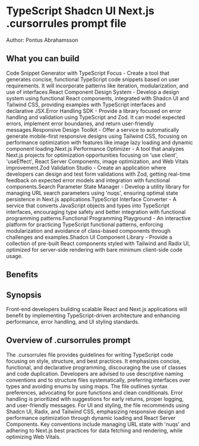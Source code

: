 # TypeScript Shadcn UI Next.js .cursorrules prompt file

Author: Pontus Abrahamsson

## What you can build
Code Snippet Generator with TypeScript Focus - Create a tool that generates concise, functional TypeScript code snippets based on user requirements. It will incorporate patterns like iteration, modularization, and use of interfaces.React Component Design System - Develop a design system using functional React components, integrated with Shadcn UI and Tailwind CSS, providing examples with TypeScript interfaces and declarative JSX.Error Handling SDK - Provide a library focused on error handling and validation using TypeScript and Zod. It can model expected errors, implement error boundaries, and return user-friendly messages.Responsive Design Toolkit - Offer a service to automatically generate mobile-first responsive designs using Tailwind CSS, focusing on performance optimization with features like image lazy loading and dynamic component loading.Next.js Performance Optimizer - A tool that analyzes Next.js projects for optimization opportunities focusing on 'use client', 'useEffect', React Server Components, image optimization, and Web Vitals improvement.Zod Validation Studio - Create an application where developers can design and test form validations with Zod, getting real-time feedback on expected error models and integration with functional components.Search Parameter State Manager - Develop a utility library for managing URL search parameters using 'nuqs', ensuring optimal state persistence in Next.js applications.TypeScript Interface Converter - A service that converts JavaScript objects and types into TypeScript interfaces, encouraging type safety and better integration with functional programming patterns.Functional Programming Playground - An interactive platform for practicing TypeScript functional patterns, enforcing modularization and avoidance of class-based components through challenges and examples.Shadcn UI Component Library - Provide a collection of pre-built React components styled with Tailwind and Radix UI, optimized for server-side rendering with bare minimum client-side code usage.

## Benefits


## Synopsis
Front-end developers building scalable React and Next.js applications will benefit by implementing TypeScript-driven architecture and enhancing performance, error handling, and UI styling standards.

## Overview of .cursorrules prompt
The .cursorrules file provides guidelines for writing TypeScript code focusing on style, structure, and best practices. It emphasizes concise, functional, and declarative programming, discouraging the use of classes and code duplication. Developers are advised to use descriptive naming conventions and to structure files systematically, preferring interfaces over types and avoiding enums by using maps. The file outlines syntax preferences, advocating for pure functions and clean conditionals. Error handling is prioritized with suggestions for early returns, proper logging, and user-friendly messages. For UI and styling, the file recommends using Shadcn UI, Radix, and Tailwind CSS, emphasizing responsive design and performance optimization through dynamic loading and React Server Components. Key conventions include managing URL state with 'nuqs' and adhering to Next.js best practices for data fetching and rendering, while optimizing Web Vitals.

